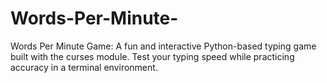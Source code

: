 # Words-Per-Minute-
Words Per Minute Game: A fun and interactive Python-based typing game built with the curses module. Test your typing speed while practicing accuracy in a terminal environment.
